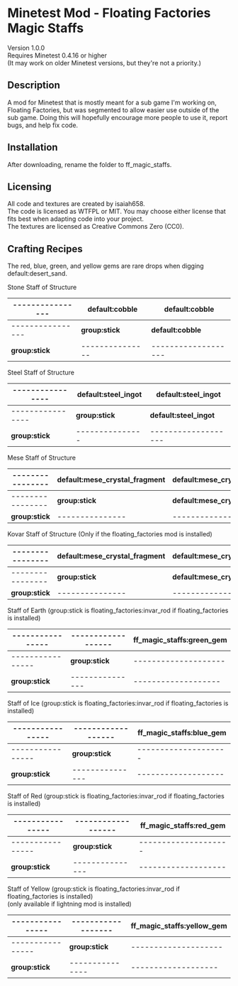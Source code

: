 # Minetest Mod - Floating Factories Magic Staffs

Version 1.0.0  
Requires Minetest 0.4.16 or higher  
(It may work on older Minetest versions, but they're not a priority.)  

## Description
A mod for Minetest that is mostly meant for a sub game I'm working on, Floating Factories, but was segmented to allow easier use outside of the sub game. Doing this will hopefully encourage more people to use it, report bugs, and help fix code.

## Installation
After downloading, rename the folder to ff_magic_staffs.

## Licensing
All code and textures are created by isaiah658.  
The code is licensed as WTFPL or MIT. You may choose either license that fits best when adapting code into your project.  
The textures are licensed as Creative Commons Zero (CC0). 

## Crafting Recipes 

The red, blue, green, and yellow gems are rare drops when digging default:desert_sand.  

Stone Staff of Structure  

| ---------------- | **default:cobble** | **default:cobble** |
| ---------------- | ------------------ | ------------------ |
| ---------------- | **group:stick** | **default:cobble**  |
| **group:stick**  | --------------- | ------------------- |


Steel Staff of Structure

| ---------------- | **default:steel_ingot** | **default:steel_ingot** |
| ---------------- | ------------------ | ------------------ |
| ---------------- | **group:stick** | **default:steel_ingot**  |
| **group:stick**  | --------------- | ------------------- |


Mese Staff of Structure

| ---------------- | **default:mese_crystal_fragment** | **default:mese_crystal_fragment** |
| ---------------- | ------------------ | ------------------ |
| ---------------- | **group:stick** | **default:mese_crystal_fragment**  |
| **group:stick**  | --------------- | ------------------- |


Kovar Staff of Structure (Only if the floating_factories mod is installed)

| ---------------- | **default:mese_crystal_fragment** | **default:mese_crystal_fragment** |
| ---------------- | ------------------ | ------------------ |
| ---------------- | **group:stick** | **default:mese_crystal_fragment**  |
| **group:stick**  | --------------- | ------------------- |


Staff of Earth (group:stick is floating_factories:invar_rod if floating_factories is installed)

| ---------------- | ------------------ | **ff_magic_staffs:green_gem** |
| ---------------- | ------------------ | ------------------ |
| ---------------- | **group:stick** | --------------------  |
| **group:stick**  | --------------- | ------------------- |


Staff of Ice (group:stick is floating_factories:invar_rod if floating_factories is installed)

| ---------------- | ------------------ | **ff_magic_staffs:blue_gem** |
| ---------------- | ------------------ | ------------------ |
| ---------------- | **group:stick** | --------------------  |
| **group:stick**  | --------------- | ------------------- |


Staff of Red (group:stick is floating_factories:invar_rod if floating_factories is installed)

| ---------------- | ------------------ | **ff_magic_staffs:red_gem** |
| ---------------- | ------------------ | ------------------ |
| ---------------- | **group:stick** | --------------------  |
| **group:stick**  | --------------- | ------------------- |


Staff of Yellow (group:stick is floating_factories:invar_rod if floating_factories is installed)  
(only available if lightning mod is installed)

| ---------------- | ------------------ | **ff_magic_staffs:yellow_gem** |
| ---------------- | ------------------ | ------------------ |
| ---------------- | **group:stick** | --------------------  |
| **group:stick**  | --------------- | ------------------- |
